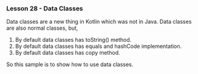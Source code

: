 ### Lesson 28 - Data Classes

Data classes are a new thing in Kotlin which was not in Java. Data classes are also normal classes, but,
   1. By default data classes has toString() method.
   2. By default data classes has equals and hashCode implementation.
   3. By default data classes has copy method.

So this sample is to show how to use data classes.